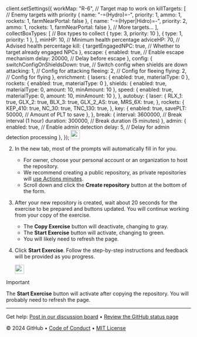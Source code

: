 client.setSettings({
  workMap: "R-6", // Target map to work on
  killTargets: [
    // Enemy targets with priority
    { name: "-=(Hydro)=-", priority: 1, ammo: 1, rockets: 1, farmNearPortal: false },
    { name: "-=(Hyper|Hidro)=-", priority: 2, ammo: 1, rockets: 1, farmNearPortal: false },
    // More targets...
  ],
  collectBoxTypes: [
    // Box types to collect
    { type: 3, priority: 10 },
    { type: 1, priority: 1 },
  ],
  minHP: 10, // Minimum health percentage
  adviceHP: 70, // Advised health percentage
  kill: {
    targetEngagedNPC: true, // Whether to target already engaged NPCs
  },
  escape: {
    enabled: true, // Enable escape mechanism
    delay: 20000, // Delay before escape
  },
  config: {
    switchConfigOnShieldsDown: true, // Switch config when shields are down
    attacking: 1, // Config for attacking
    fleeing: 2, // Config for fleeing
    flying: 2, // Config for flying
  },
  enrichment: {
    lasers: { enabled: true, materialType: 0 },
    rockets: { enabled: true, materialType: 0 },
    shields: { enabled: true, materialType: 0, amount: 10, minAmount: 10 },
    speed: { enabled: true, materialType: 0, amount: 10, minAmount: 10 },
  },
  autobuy: {
    laser: {
      RLX_1: true,
      GLX_2: true,
      BLX_3: true,
      GLX_2_AS: true,
      MRS_6X: true,
    },
    rockets: {
      KEP_410: true,
      NC_30: true,
      TNC_130: true,
    },
    key: {
      enabled: true,
      savePLT: 50000, // Amount of PLT to save
    },
  },
  break: {
    interval: 3600000, // Break interval (1 hour)
    duration: 300000, // Break duration (5 minutes)
  },
  admin: {
    enabled: true, // Enable admin detection
    delay: 5, // Delay for admin detection processing
  },
});
   <a id="copy-exercise" href="https://github.com/new?template_owner=skills&template_name=introduction-to-github&owner=%40me&name=skills-introduction-to-github&description=Exercise:+Introduction+to+GitHub&visibility=public">
      <img src="https://img.shields.io/badge/📠_Copy_Exercise-008000" height="25pt"/>
   </a>

2. In the new tab, most of the prompts will automatically fill in for you.
   - For owner, choose your personal account or an organization to host the repository.
   - We recommend creating a public repository, as private repositories will [use Actions minutes](https://docs.github.com/en/billing/managing-billing-for-github-actions/about-billing-for-github-actions).
   - Scroll down and click the **Create repository** button at the bottom of the form.

3. After your new repository is created, wait about 20 seconds for the exercise to be prepared and buttons updated. You will continue working from your copy of the exercise.
   - The **Copy Exercise** button will deactivate, changing to gray.
   - The **Start Exercise** button will activate, changing to green.
   - You will likely need to refresh the page.

4. Click **Start Exercise**. Follow the step-by-step instructions and feedback will be provided as you progress.

   <a id="start-exercise">
      <img src="https://img.shields.io/badge/🚀_Start_Exercise-AAA" height="25pt"/>
   </a>

> [!IMPORTANT]
> The **Start Exercise** button will activate after copying the repository. You will probably need to refresh the page.

---

Get help: [Post in our discussion board](https://github.com/orgs/skills/discussions/categories/introduction-to-github) &bull; [Review the GitHub status page](https://www.githubstatus.com/)

&copy; 2024 GitHub &bull; [Code of Conduct](https://www.contributor-covenant.org/version/2/1/code_of_conduct/code_of_conduct.md) &bull; [MIT License](https://gh.io/mit)
